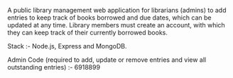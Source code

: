 A public library management web application for librarians (admins) to add entries to keep track of books borrowed and due dates, which can be updated at any time. Library members must create an account, with which they can keep track of their currently borrowed books. 

Stack :-
Node.js, Express and MongoDB. 

Admin Code (required to add, update or remove entries and view all outstanding entries) :-
6918899